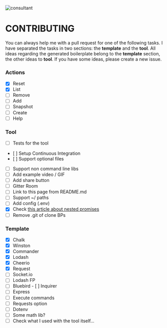 ![consultant](http://i.imgur.com/phhV1uY.png)

# CONTRIBUTING

You can always help me with a pull request for one of the following tasks. I have separated the tasks in two sections: the **template** and the **tool**. All ideas regarding the generated boilerplate belong to the **template** section, the other ideas to **tool**. If you have some ideas, please create a new issue.

### Actions
- [x] Reset
- [x] List
- [ ] Remove
- [ ] Add
- [ ] Snapshot
- [ ] Create
- [ ] Help

### Tool
- [ ] Tests for the tool
- [ ] Setup Continuous Integration
- [ ] Support optional files
- [ ] Support non command line libs
- [ ] Add example video / GIF
- [ ] Add share button
- [ ] Gitter Room
- [ ] Link to this page from README.md
- [ ] Support ~/ paths
- [ ] Add config (.env)
- [x] Check [this article about nested promises](https://github.com/sindresorhus/promise-fun#how-can-i-reduce-nesting)
- [ ] Remove .git of clone BPs

### Template
- [x] Chalk
- [x] Winston
- [x] Commander
- [x] Lodash
- [x] Cheerio
- [x] Request
- [ ] Socket.io
- [ ] Lodash FP
- [ ] Bluebird
- [ ] Inquirer
- [ ] Express
- [ ] Execute commands
- [ ] Requests option
- [ ] Dotenv
- [ ] Some math lib?
- [ ] Check what I used with the tool itself...
